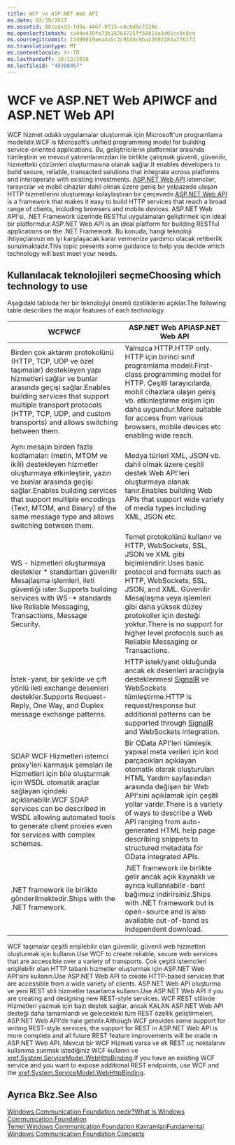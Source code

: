 ```yaml
---
title: WCF ve ASP.NET Web API
ms.date: 03/30/2017
ms.assetid: 08ceded3-fd9a-4467-9715-c4cbd9c7228e
ms.openlocfilehash: ca44a439fa73b16764725ff56019a1d01cc0c8cd
ms.sourcegitcommit: 15d99019aea4a5c3c91ddc9ba23692284a7f61f3
ms.translationtype: MT
ms.contentlocale: tr-TR
ms.lasthandoff: 10/13/2018
ms.locfileid: "49308467"
---
```

# <a name="wcf-and-aspnet-web-api"></a><span data-ttu-id="68f35-102">WCF ve ASP.NET Web API</span><span class="sxs-lookup"><span data-stu-id="68f35-102">WCF and ASP.NET Web API</span></span>
<span data-ttu-id="68f35-103">WCF hizmet odaklı uygulamalar oluşturmak için Microsoft'un programlama modelidir.</span><span class="sxs-lookup"><span data-stu-id="68f35-103">WCF is Microsoft’s unified programming model for building service-oriented applications.</span></span> <span data-ttu-id="68f35-104">Bu, geliştiricilerin platformlar arasında tümleştirin ve mevcut yatırımlarınızdan ile birlikte çalışmak güvenli, güvenilir, hizmetteki çözümleri oluşturmasına olanak sağlar.</span><span class="sxs-lookup"><span data-stu-id="68f35-104">It enables developers to build secure, reliable, transacted solutions that integrate across platforms and interoperate with existing investments.</span></span> <span data-ttu-id="68f35-105">[ASP.NET Web API](http://www.asp.net/web-api) istemciler, tarayıcılar ve mobil cihazlar dahil olmak üzere geniş bir yelpazede ulaşan HTTP hizmetlerini oluşturmayı kolaylaştıran bir çerçevedir.</span><span class="sxs-lookup"><span data-stu-id="68f35-105">[ASP.NET Web API](http://www.asp.net/web-api) is a framework that makes it easy to build HTTP services that reach a broad range of clients, including browsers and mobile devices.</span></span> <span data-ttu-id="68f35-106">ASP.NET Web API'si, .NET Framework üzerinde RESTful uygulamaları geliştirmek için ideal bir platformdur.</span><span class="sxs-lookup"><span data-stu-id="68f35-106">ASP.NET Web API is an ideal platform for building RESTful applications on the .NET Framework.</span></span> <span data-ttu-id="68f35-107">Bu konuda, hangi teknoloji ihtiyaçlarınızı en iyi karşılayacak karar vermenize yardımcı olacak rehberlik sunulmaktadır.</span><span class="sxs-lookup"><span data-stu-id="68f35-107">This topic presents some guidance to help you decide which technology will best meet your needs.</span></span>  
  
## <a name="choosing-which-technology-to-use"></a><span data-ttu-id="68f35-108">Kullanılacak teknolojileri seçme</span><span class="sxs-lookup"><span data-stu-id="68f35-108">Choosing which technology to use</span></span>  
 <span data-ttu-id="68f35-109">Aşağıdaki tabloda her bir teknolojiyi önemli özelliklerini açıklar.</span><span class="sxs-lookup"><span data-stu-id="68f35-109">The following table describes the major features of each technology.</span></span>  
  
|<span data-ttu-id="68f35-110">WCF</span><span class="sxs-lookup"><span data-stu-id="68f35-110">WCF</span></span>|<span data-ttu-id="68f35-111">ASP.NET Web API</span><span class="sxs-lookup"><span data-stu-id="68f35-111">ASP.NET Web API</span></span>|  
|---------|---------------------|  
|<span data-ttu-id="68f35-112">Birden çok aktarım protokolünü (HTTP, TCP, UDP ve özel taşımalar) destekleyen yapı hizmetleri sağlar ve bunlar arasında geçişi sağlar.</span><span class="sxs-lookup"><span data-stu-id="68f35-112">Enables building services that support multiple transport protocols (HTTP, TCP, UDP, and custom transports) and allows switching between them.</span></span>|<span data-ttu-id="68f35-113">Yalnızca HTTP.</span><span class="sxs-lookup"><span data-stu-id="68f35-113">HTTP only.</span></span> <span data-ttu-id="68f35-114">HTTP için birinci sınıf programlama modeli.</span><span class="sxs-lookup"><span data-stu-id="68f35-114">First-class programming model for HTTP.</span></span> <span data-ttu-id="68f35-115">Çeşitli tarayıcılarda, mobil cihazlara ulaşın geniş vb. etkinleştirme erişim için daha uygundur.</span><span class="sxs-lookup"><span data-stu-id="68f35-115">More suitable for access from various browsers, mobile devices etc enabling wide reach.</span></span>|  
|<span data-ttu-id="68f35-116">Aynı mesajın birden fazla kodlamaları (metin, MTOM ve ikili) destekleyen hizmetler oluşturmaya etkinleştirir, yazın ve bunlar arasında geçişi sağlar.</span><span class="sxs-lookup"><span data-stu-id="68f35-116">Enables building services that support multiple encodings (Text, MTOM, and Binary) of the same message type and allows switching between them.</span></span>|<span data-ttu-id="68f35-117">Medya türleri XML, JSON vb. dahil olmak üzere çeşitli destek Web API'leri oluşturmaya olanak tanır.</span><span class="sxs-lookup"><span data-stu-id="68f35-117">Enables building Web APIs that support wide variety of media types including XML, JSON etc.</span></span>|  
|<span data-ttu-id="68f35-118">WS - hizmetleri oluşturmaya destekler \* standartları güvenilir Mesajlaşma işlemleri, ileti güvenliği ister.</span><span class="sxs-lookup"><span data-stu-id="68f35-118">Supports building services with WS-\* standards like Reliable Messaging, Transactions, Message Security.</span></span>|<span data-ttu-id="68f35-119">Temel protokolünü kullanır ve HTTP, WebSockets, SSL, JSON ve XML gibi biçimlendirir.</span><span class="sxs-lookup"><span data-stu-id="68f35-119">Uses basic protocol and formats such as HTTP, WebSockets, SSL, JSON, and XML.</span></span> <span data-ttu-id="68f35-120">Güvenilir Mesajlaşma veya işlemleri gibi daha yüksek düzey protokoller için desteği yoktur.</span><span class="sxs-lookup"><span data-stu-id="68f35-120">There is no support for higher level protocols such as Reliable Messaging or Transactions.</span></span>|  
|<span data-ttu-id="68f35-121">İstek-yanıt, bir şekilde ve çift yönlü ileti exchange desenleri destekler.</span><span class="sxs-lookup"><span data-stu-id="68f35-121">Supports Request-Reply, One Way, and Duplex message exchange patterns.</span></span>|<span data-ttu-id="68f35-122">HTTP istek/yanıt olduğunda ancak ek desenleri aracılığıyla desteklenmesi [SignalR](https://github.com/SignalR/SignalR) ve WebSockets tümleştirme.</span><span class="sxs-lookup"><span data-stu-id="68f35-122">HTTP is request/response but additional patterns can be supported through [SignalR](https://github.com/SignalR/SignalR) and WebSockets integration.</span></span>|  
|<span data-ttu-id="68f35-123">SOAP WCF Hizmetleri istemci proxy'leri karmaşık şemaları ile Hizmetleri için bile oluşturmak için WSDL otomatik araçlar sağlayan içindeki açıklanabilir.</span><span class="sxs-lookup"><span data-stu-id="68f35-123">WCF SOAP services can be described in WSDL allowing automated tools to generate client proxies even for services with complex schemas.</span></span>|<span data-ttu-id="68f35-124">Bir OData API'leri tümleşik yapısal meta verileri için kod parçacıkları açıklayan otomatik olarak oluşturulan HTML Yardım sayfasından arasında değişen bir Web API'sini açıklamak için çeşitli yollar vardır.</span><span class="sxs-lookup"><span data-stu-id="68f35-124">There is a variety of ways to describe a Web API ranging from auto-generated HTML help page describing snippets to structured metadata for OData integrated APIs.</span></span>|  
|<span data-ttu-id="68f35-125">.NET framework ile birlikte gönderilmektedir.</span><span class="sxs-lookup"><span data-stu-id="68f35-125">Ships with the .NET framework.</span></span>|<span data-ttu-id="68f35-126">.NET framework ile birlikte gelir ancak açık kaynaklı ve ayrıca kullanılabilir-bant bağımsız indirirsiniz.</span><span class="sxs-lookup"><span data-stu-id="68f35-126">Ships with .NET framework but is open-source and is also available out-of-band as independent download.</span></span>|  
  
 <span data-ttu-id="68f35-127">WCF taşımalar çeşitli erişilebilir olan güvenilir, güvenli web hizmetleri oluşturmak için kullanın.</span><span class="sxs-lookup"><span data-stu-id="68f35-127">Use WCF to create reliable, secure web services that are accessible over a variety of transports.</span></span> <span data-ttu-id="68f35-128">Çok çeşitli istemcileri erişilebilir olan HTTP tabanlı hizmetler oluşturmak için ASP.NET Web API'sini kullanın.</span><span class="sxs-lookup"><span data-stu-id="68f35-128">Use ASP.NET Web API to create HTTP-based services that are accessible from a wide variety of clients.</span></span> <span data-ttu-id="68f35-129">ASP.NET Web API oluşturma ve yeni REST stili hizmetler tasarlama kullanın.</span><span class="sxs-lookup"><span data-stu-id="68f35-129">Use ASP.NET Web API if you are creating and designing new REST-style services.</span></span> <span data-ttu-id="68f35-130">WCF REST stilinde Hizmetleri yazmak için bazı destek sağlar, ancak KALAN ASP.NET Web API desteği daha tamamlandı ve gelecekteki tüm REST özellik geliştirmeleri, ASP.NET Web API'de hale getirilir.</span><span class="sxs-lookup"><span data-stu-id="68f35-130">Although WCF provides some support for writing REST-style services, the support for REST in ASP.NET Web API is more complete and all future REST feature improvements will be made in ASP.NET Web API.</span></span> <span data-ttu-id="68f35-131">Mevcut bir WCF Hizmeti varsa ve ek REST uç noktalarını kullanıma sunmak istediğiniz WCF kullanın ve <xref:System.ServiceModel.WebHttpBinding>.</span><span class="sxs-lookup"><span data-stu-id="68f35-131">If you have an existing WCF service and you want to expose additional REST endpoints, use WCF and the <xref:System.ServiceModel.WebHttpBinding>.</span></span>  
  
## <a name="see-also"></a><span data-ttu-id="68f35-132">Ayrıca Bkz.</span><span class="sxs-lookup"><span data-stu-id="68f35-132">See Also</span></span>  
 [<span data-ttu-id="68f35-133">Windows Communication Foundation nedir?</span><span class="sxs-lookup"><span data-stu-id="68f35-133">What Is Windows Communication Foundation</span></span>](../../../docs/framework/wcf/whats-wcf.md)  
 [<span data-ttu-id="68f35-134">Temel Windows Communication Foundation Kavramları</span><span class="sxs-lookup"><span data-stu-id="68f35-134">Fundamental Windows Communication Foundation Concepts</span></span>](../../../docs/framework/wcf/fundamental-concepts.md)  
